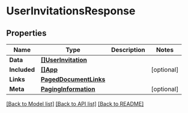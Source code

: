 # UserInvitationsResponse

## Properties

Name | Type | Description | Notes
------------ | ------------- | ------------- | -------------
**Data** | [**[]UserInvitation**](UserInvitation.md) |  | 
**Included** | [**[]App**](App.md) |  | [optional] 
**Links** | [**PagedDocumentLinks**](PagedDocumentLinks.md) |  | 
**Meta** | [**PagingInformation**](PagingInformation.md) |  | [optional] 

[[Back to Model list]](../README.md#documentation-for-models) [[Back to API list]](../README.md#documentation-for-api-endpoints) [[Back to README]](../README.md)



